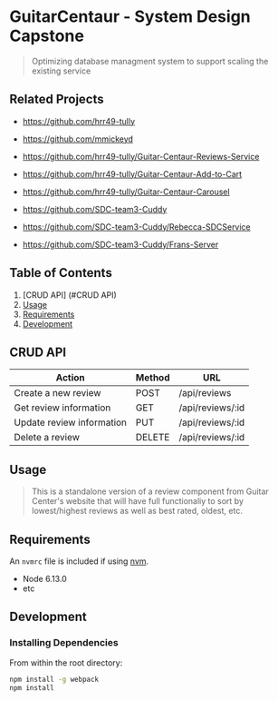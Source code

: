 # GuitarCentaur - System Design Capstone

> Optimizing database managment system to support scaling the existing service

## Related Projects

  - https://github.com/hrr49-tully
  - https://github.com/mmickeyd
  - https://github.com/hrr49-tully/Guitar-Centaur-Reviews-Service
  - https://github.com/hrr49-tully/Guitar-Centaur-Add-to-Cart
  - https://github.com/hrr49-tully/Guitar-Centaur-Carousel

  - https://github.com/SDC-team3-Cuddy
  - https://github.com/SDC-team3-Cuddy/Rebecca-SDCService
  - https://github.com/SDC-team3-Cuddy/Frans-Server

## Table of Contents

1. [CRUD API] (#CRUD API)
2. [Usage](#Usage)
3. [Requirements](#requirements)
4. [Development](#development)

## CRUD API

Action | Method | URL
-------|--------|-----
Create a new review | POST | /api/reviews
Get review information | GET | /api/reviews/:id
Update review information | PUT | /api/reviews/:id
Delete a review | DELETE | /api/reviews/:id

## Usage

> This is a standalone version of a review component from Guitar Center's website that will have full functionaliy to sort by lowest/highest reviews as well as best rated, oldest, etc.

## Requirements

An `nvmrc` file is included if using [nvm](https://github.com/creationix/nvm).

- Node 6.13.0
- etc

## Development

### Installing Dependencies

From within the root directory:

```sh
npm install -g webpack
npm install
```

